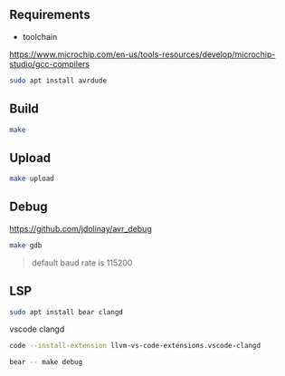 ## Requirements

* toolchain

https://www.microchip.com/en-us/tools-resources/develop/microchip-studio/gcc-compilers

```sh
sudo apt install avrdude
```

## Build

```sh
make
```

## Upload

```sh
make upload
```

## Debug

https://github.com/jdolinay/avr_debug

```sh
make gdb
```

> default baud rate is 115200

## LSP

```sh
sudo apt install bear clangd
```

vscode clangd

```sh
code --install-extension llvm-vs-code-extensions.vscode-clangd
```

```sh
bear -- make debug
```
